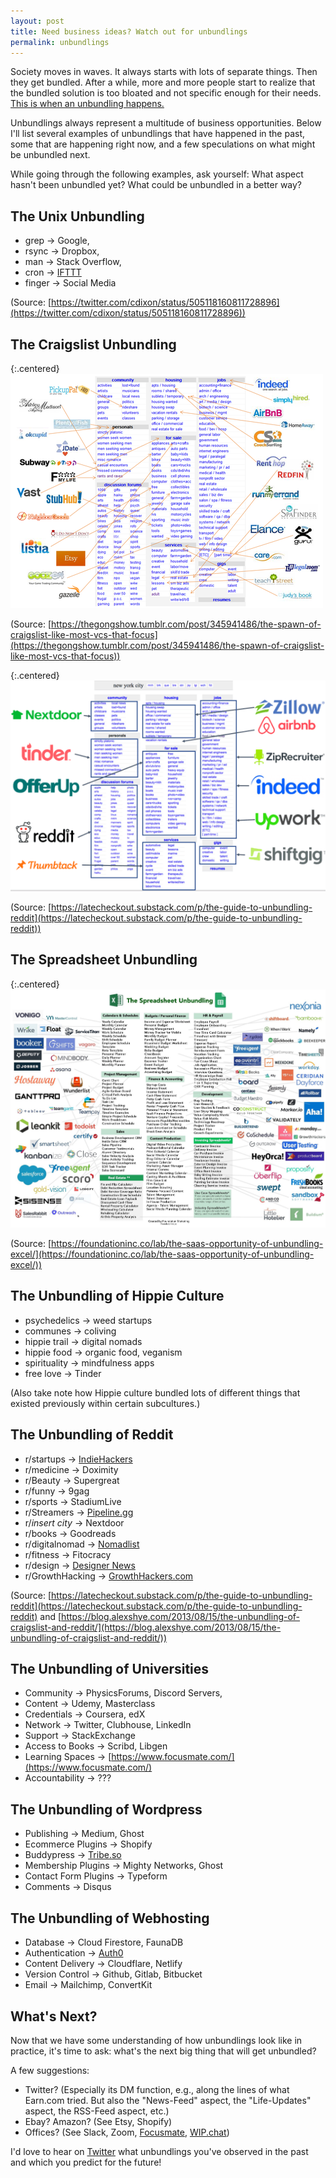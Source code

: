 ```yaml
---
layout: post
title: Need business ideas? Watch out for unbundlings
permalink: unbundlings
---
```



Society moves in waves.  It always starts with lots of separate things. Then they get bundled. After a while, more and more people start to realize that the bundled solution is too bloated and not specific enough for their needs. [This is when an unbundling happens.](https://www.ben-evans.com/benedictevans/2015/5/21/office-messaging-and-verbs)

Unbundlings always represent a multitude of business opportunities. Below I'll list several examples of unbundlings that have happened in the past, some that are happening right now, and a few speculations on what might be unbundled next. 

While going through the following examples, ask yourself:  What aspect hasn't been unbundled yet? What could be unbundled in a better way?

## The Unix **Unbundling**

- grep → Google,
- rsync → Dropbox,
- man → Stack Overflow,
- cron → [IFTTT](https://ifttt.com/)
- finger → Social Media

(Source: [https://twitter.com/cdixon/status/505118160811728896](https://twitter.com/cdixon/status/505118160811728896))

## The Craigslist Unbundling

{:.centered}
![](/images/craigslistverticals.png)

(Source: [https://thegongshow.tumblr.com/post/345941486/the-spawn-of-craigslist-like-most-vcs-that-focus](https://thegongshow.tumblr.com/post/345941486/the-spawn-of-craigslist-like-most-vcs-that-focus))

{:.centered}
![](/images/craigslistverticals2.png)

(Source: [https://latecheckout.substack.com/p/the-guide-to-unbundling-reddit](https://latecheckout.substack.com/p/the-guide-to-unbundling-reddit))

## The Spreadsheet Unbundling

{:.centered}
![](/images/spredsheetverticals.jpg)

(Source: [https://foundationinc.co/lab/the-saas-opportunity-of-unbundling-excel/](https://foundationinc.co/lab/the-saas-opportunity-of-unbundling-excel/))

## **The Unbundling of Hippie Culture**

- psychedelics → weed startups
- communes → coliving
- hippie trail → digital nomads
- hippie food  → organic food, veganism
- spirituality → mindfulness apps
- free love → Tinder

(Also take note how Hippie culture bundled lots of different things that existed previously within certain subcultures.)

## The Unbundling of Reddit

- r/startups → [IndieHackers](https://www.indiehackers.com/)
- r/medicine → Doximity
- r/Beauty -> Supergreat
- r/funny → 9gag
- r/sports → StadiumLive
- r/Streamers → [Pipeline.gg](http://pipeline.gg/)
- r/*insert city* → Nextdoor
- r/books → Goodreads
- r/digitalnomad → [Nomadlist](https://nomadlist.com)
- r/fitness → Fitocracy
- r/design → [Designer News](https://www.designernews.co/)
- r/GrowthHacking → [GrowthHackers.com](https://growthhackers.com)


(Source: [https://latecheckout.substack.com/p/the-guide-to-unbundling-reddit](https://latecheckout.substack.com/p/the-guide-to-unbundling-reddit) and [https://blog.alexshye.com/2013/08/15/the-unbundling-of-craigslist-and-reddit/](https://blog.alexshye.com/2013/08/15/the-unbundling-of-craigslist-and-reddit/))

## The Unbundling of Universities

- Community → PhysicsForums, Discord Servers, 
- Content → Udemy, Masterclass
- Credentials → Coursera, edX
- Network → Twitter, Clubhouse, LinkedIn
- Support → StackExchange
- Access to Books → Scribd, Libgen
- Learning Spaces  → [https://www.focusmate.com/](https://www.focusmate.com/)
- Accountability → ???

## The Unbundling of Wordpress

- Publishing → Medium, Ghost
- Ecommerce Plugins → Shopify
- Buddypress → [Tribe.so](https://tribe.so/)
- Membership Plugins → Mighty Networks, Ghost
- Contact Form Plugins → Typeform
- Comments  → Disqus


## The Unbundling of Webhosting

- Database → Cloud Firestore, FaunaDB
- Authentication → [Auth0](https://auth0.com/)
- Content Delivery → Cloudflare, Netlify
- Version Control → Github, Gitlab, Bitbucket
- Email → Mailchimp, ConvertKit

## What's Next?

Now that we have some understanding of how unbundlings look like in practice, it's time to ask: what's the next big thing that will get unbundled?

A few suggestions:

- Twitter? (Especially its DM function, e.g., along the lines of what Earn.com tried. But also the "News-Feed" aspect, the "Life-Updates" aspect, the RSS-Feed aspect, etc.)
- Ebay? Amazon? (See Etsy, Shopify)
- Offices? (See Slack, Zoom, [Focusmate](https://www.focusmate.com/), [WIP.chat](https://wip.chat/))

I'd love to hear on [Twitter](https://twitter.com/jakobgreenfeld) what unbundlings you've observed in the past and which you predict for the future!